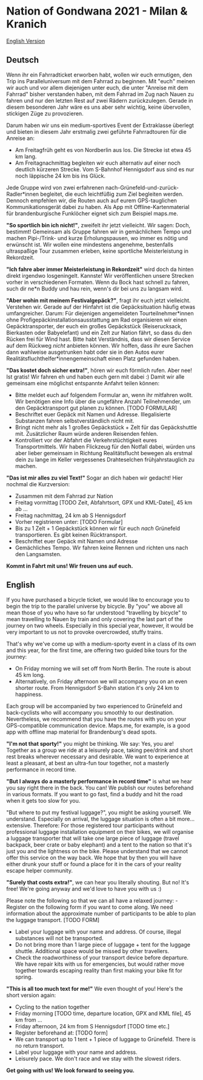 # Nation of Gondwana 2021 - Milan & Kranich

[English Version](#English)
## Deutsch

Wenn ihr ein Fahrradticket erworben habt, wollen wir euch ermutigen, den Trip ins Paralleluniversum mit dem Fahrrad zu beginnen. Mit "euch" meinen wir auch und vor allem diejenigen unter euch, die unter "Anreise mit dem Fahrrad" bisher verstanden haben, mit dem Fahrrad im Zug nach Nauen zu fahren und nur den letzten Rest auf zwei Rädern zurückzulegen. Gerade in diesem besonderen Jahr wäre es uns aber sehr wichtig, keine übervollen, stickigen Züge zu provozieren.

 Darum haben wir uns ein medium-sportives Event der Extraklasse überlegt und bieten in diesem Jahr erstmalig zwei geführte Fahrradtouren für die Anreise an: 
- Am Freitagfrüh geht es von Nordberlin aus los. Die Strecke ist etwa 45 km lang. 
- Am Freitagnachmittag begleiten wir euch alternativ auf einer noch deutlich kürzeren Strecke. Vom S-Bahnhof Hennigsdorf aus sind es nur noch läppische 24 km bis ins Glück.
 
Jede Gruppe wird von zwei erfahrenen nach-Grünefeld-und-zurück-Radler\*innen begleitet, die euch leichtfüßig zum Ziel begleiten werden. Dennoch empfehlen wir, die Routen auch auf eurem GPS-tauglichen Kommunikationsgerät dabei zu haben. Als App mit Offline-Kartenmaterial für brandenburgische Funklöcher eignet sich zum Beispiel maps.me.

**"So sportlich bin ich nicht!"**, zweifelt ihr jetzt vielleicht. Wir sagen: Doch, bestimmt! Gemeinsam als Gruppe fahren wir in gemächlichem Tempo und machen Pipi-/Trink- und kurze Erholungspausen, wo immer es nötig und erwünscht ist. Wir wollen eine mindestens angenehme, bestenfalls ultraspaßige Tour zusammen erleben, keine sportliche Meisterleistung in Rekordzeit. 

**"Ich fahre aber immer Meisterleistung in Rekordzeit"** wird doch da hinten direkt irgendwo losgeningelt. Kannste! Wir veröffentlichen unsere Strecken vorher in verschiedenen Formaten. Wenn du Bock hast schnell zu fahren, such dir ne\*n Buddy und hau rein, wenn's dir bei uns zu langsam wird. 

**"Aber wohin mit meinem Festivalgepäck?"**, fragt ihr euch jetzt vielleicht. Verstehen wir. Gerade auf der Hinfahrt ist die Gepäcksituation häufig etwas umfangreicher. Darum: Für diejenigen angemeldeten Tourteilnehmer\*innen ohne Profigepäckinstallationsausstattung am Rad organisieren wir einen Gepäcktransporter, der euch ein großes Gepäckstück (Reiserucksack, Bierkasten oder Babyelefant) und ein Zelt zur Nation fährt, so dass du den Rücken frei für Wind hast. 
Bitte habt Verständnis, dass wir diesen Service auf dem Rückweg *nicht* anbieten können. Wir hoffen, dass ihr eure Sachen dann wahlweise ausgetrunken habt oder sie in den Autos eurer Realitätsfluchthelfer\*innengemeinschaft einen Platz gefunden haben.

**"Das kostet doch sicher extra!"**, hören wir euch förmlich rufen. Aber nee! Ist gratis! Wir fahren eh und haben euch gern mit dabei :)
Damit wir alle gemeinsam eine möglichst entspannte Anfahrt teilen können:
- Bitte meldet euch auf folgendem Formular an, wenn ihr mitfahren wollt. Wir benötigen eine Info über die ungefähre Anzahl Teilnehmender, um den Gepäcktransport gut planen zu können. [TODO FORMULAR]
- Beschriftet euer Gepäck mit Namen und Adresse. Illegalisierte Substanzen fahren selbstverständlich nicht mit. 
- Bringt nicht mehr als 1 großes Gepäckstück + Zelt für das Gepäckshuttle mit. Zusätzlicher Raum würde anderen Reisenden fehlen.
- Kontrolliert vor der Abfahrt die Verkehrstüchtigkeit eures Transportmittels. Wir haben Flickzeug für den Notfall dabei, würden uns aber lieber gemeinsam in Richtung Realitätsflucht bewegen als erstmal dein zu lange im Keller vergessenes Drahteselchen frühjahrstauglich zu machen.

**"Das ist mir alles zu viel Text!"** Sogar an dich haben wir gedacht! Hier nochmal die Kurzversion:
- Zusammen mit dem Fahrrad zur Nation
- Freitag vormittag [TODO Zeit, Abfahrtsort, GPX und KML-Datei], 45 km ab ...
- Freitag nachmittag, 24 km ab S Hennigsdorf
- Vorher registrieren unter: [TODO Formular]
- Bis zu 1 Zelt + 1 Gepäckstück können wir für euch *nach* Grünefeld transportieren. Es gibt keinen Rücktransport.
- Beschriftet euer Gepäck mit Namen und Adresse
- Gemächliches Tempo. Wir fahren keine Rennen und richten uns nach den Langsamsten.

**Kommt in Fahrt mit uns! Wir freuen uns auf euch.**

## <a name="English"></a> English

If you have purchased a bicycle ticket, we would like to encourage you to begin the trip to the parallel universe by bicycle. By "you" we above all mean those of you who have so far understood "travelling by bicycle" to mean travelling to Nauen by train and only covering the last part of the journey on two wheels. Especially in this special year, however, it would be very important to us not to provoke overcrowded, stuffy trains.

 That's why we've come up with a medium-sporty event in a class of its own and this year, for the first time, are offering two guided bike tours for the journey: 
- On Friday morning we will set off from North Berlin. The route is about 45 km long. 
- Alternatively, on Friday afternoon we will accompany you on an even shorter route. From Hennigsdorf S-Bahn station it's only 24 km to happiness.
 
Each group will be accompanied by two experienced to Grünefeld and back-cyclists who will accompany you smoothly to our destination. Nevertheless, we recommend that you have the routes with you on your GPS-compatible communication device. Maps.me, for example, is a good app with offline map material for Brandenburg's dead spots.

**"I'm not that sporty!"** you might be thinking. We say: Yes, you are! Together as a group we ride at a leisurely pace, taking pee/drink and short rest breaks wherever necessary and desirable. We want to experience at least a pleasant, at best an ultra-fun tour together, not a masterly performance in record time. 

**"But I always do a masterly performance in record time"** is what we hear you say right there in the back. You can! We publish our routes beforehand in various formats. If you want to go fast, find a buddy and hit the road when it gets too slow for you. 

"But where to put my festival luggage?", you might be asking yourself. We understand. Especially on arrival, the luggage situation is often a bit more... extensive. Therefore: For those registered tour participants without professional luggage installation equipment on their bikes, we will organise a luggage transporter that will take one large piece of luggage (travel backpack, beer crate or baby elephant) and a tent to the nation so that it's just you and the lightness on the bike. Please understand that we cannot offer this service on the way back. We hope that by then you will have either drunk your stuff or found a place for it in the cars of your reality escape helper community.

**"Surely that costs extra!"**, we can hear you literally shouting. But no! It's free! We're going anyway and we'd love to have you with us :)

Please note the following so that we can all have a relaxed journey:
-Register on the following form if you want to come along. We need information about the approximate number of participants to be able to plan the luggage transport. [TODO FORM]
- Label your luggage with your name and address. Of course, illegal substances will not be transported. 
- Do not bring more than 1 large piece of luggage + tent for the luggage shuttle. Additional space would be missed by other travellers.
- Check the roadworthiness of your transport device before departure. We have repair kits with us for emergencies, but would rather move together towards escaping reality than first making your bike fit for spring.

**"This is all too much text for me!"** We even thought of you! Here's the short version again:
- Cycling to the nation together
- Friday morning [TODO time, departure location, GPX and KML file], 45 km from ...
- Friday afternoon, 24 km from S Hennigsdorf [TODO time etc.]
- Register beforehand at: [TODO form]
- We can transport up to 1 tent + 1 piece of luggage to Grünefeld. There is no return transport.
- Label your luggage with your name and address.
- Leisurely pace. We don't race and we stay with the slowest riders.

**Get going with us! We look forward to seeing you.**
